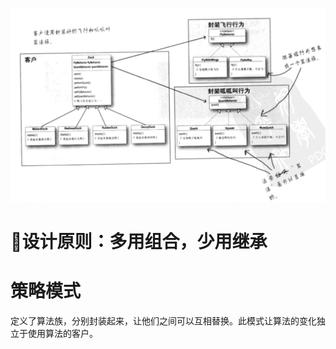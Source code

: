 ![img.png](img.png)

# :rocket:设计原则：多用组合，少用继承

# 策略模式

定义了算法族，分别封装起来，让他们之间可以互相替换。此模式让算法的变化独立于使用算法的客户。